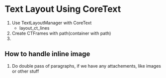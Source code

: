 # Text Layout Using CoreText

1. Use TextLayoutManager with CoreText
	- layout_ct_lines
1. Create CTFrames with path(container with path)
1. 

## How to handle inline image

1. Do double pass of paragraphs, if we have any attachements, like images or other stuff